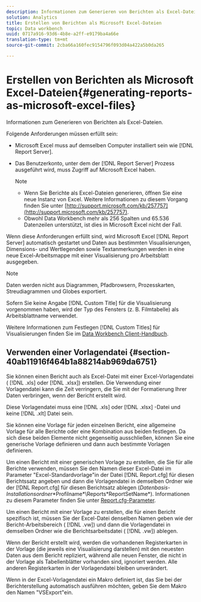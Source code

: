 ```yaml
---
description: Informationen zum Generieren von Berichten als Excel-Dateien.
solution: Analytics
title: Erstellen von Berichten als Microsoft Excel-Dateien
topic: Data workbench
uuid: 0717a916-93d6-4b8e-a2ff-e9179ba4a66e
translation-type: tm+mt
source-git-commit: 2cba66a160fec9154796f093d04a422a5b0da265

---
```



# Erstellen von Berichten als Microsoft Excel-Dateien{#generating-reports-as-microsoft-excel-files}

Informationen zum Generieren von Berichten als Excel-Dateien.

Folgende Anforderungen müssen erfüllt sein:

* Microsoft Excel muss auf demselben Computer installiert sein wie [!DNL Report Server].
* Das Benutzerkonto, unter dem der [!DNL Report Server] Prozess ausgeführt wird, muss Zugriff auf Microsoft Excel haben.

   >[!NOTE]
   >
   >
   >    
   >    
   >    * Wenn Sie Berichte als Excel-Dateien generieren, öffnen Sie eine neue Instanz von Excel. Weitere Informationen zu diesem Vorgang finden Sie unter [http://support.microsoft.com/kb/257757](http://support.microsoft.com/kb/257757).
   >    * Obwohl Data Workbench mehr als 256 Spalten und 65.536 Datenzeilen unterstützt, ist dies in Microsoft Excel nicht der Fall.


Wenn diese Anforderungen erfüllt sind, wird Microsoft Excel [!DNL Report Server] automatisch gestartet und Daten aus bestimmten Visualisierungen, Dimensions- und Wertlegenden sowie Textanmerkungen werden in eine neue Excel-Arbeitsmappe mit einer Visualisierung pro Arbeitsblatt ausgegeben.

>[!NOTE]
>
>Daten werden nicht aus Diagrammen, Pfadbrowsern, Prozesskarten, Streudiagrammen und Globes exportiert.

Sofern Sie keine Angabe [!DNL Custom Title] für die Visualisierung vorgenommen haben, wird der Typ des Fensters (z. B. Filmtabelle) als Arbeitsblattname verwendet.

Weitere Informationen zum Festlegen [!DNL Custom Titles] für Visualisierungen finden Sie im [Data Workbench Client-Handbuch](https://docs.adobe.com/content/help/en/data-workbench/using/client/t-open-ins.html).

## Verwenden einer Vorlagendatei {#section-40ab11916f464b1a88214ab969da6751}

Sie können einen Bericht auch als Excel-Datei mit einer Excel-Vorlagendatei ( [!DNL .xls] oder [!DNL .xlsx]) erstellen. Die Verwendung einer Vorlagendatei kann die Zeit verringern, die Sie mit der Formatierung Ihrer Daten verbringen, wenn der Bericht erstellt wird.

Diese Vorlagendatei muss eine [!DNL .xls] oder [!DNL .xlsx] -Datei und keine [!DNL .xlt] Datei sein.

Sie können eine Vorlage für jeden einzelnen Bericht, eine allgemeine Vorlage für alle Berichte oder eine Kombination aus beiden festlegen. Da sich diese beiden Elemente nicht gegenseitig ausschließen, können Sie eine generische Vorlage definieren und dann auch bestimmte Vorlagen definieren.

Um einen Bericht mit einer generischen Vorlage zu erstellen, die Sie für alle Berichte verwenden, müssen Sie den Namen dieser Excel-Datei im Parameter &quot;Excel-Standardvorlage&quot;in der Datei [!DNL Report.cfg] für diesen Berichtssatz angeben und dann die Vorlagendatei in demselben Ordner wie der [!DNL Report.cfg] für diesen Berichtsatz ablegen (*Datenbasis-Installationsordner*\*Profilname*\Reports\*ReportSetName*). Informationen zu diesem Parameter finden Sie unter [Report.cfg-Parameter](../../../../../home/c-rpt-oview/c-rpt-param-ref/c-rpt-param.md#concept-838e59d72d3f4cb29ee15f5c7eb0ceff).

Um einen Bericht mit einer Vorlage zu erstellen, die für einen Bericht spezifisch ist, müssen Sie der Excel-Datei denselben Namen geben wie der Bericht-Arbeitsbereich ( [!DNL .vw]) und dann die Vorlagendatei in demselben Ordner wie die Berichtsarbeitsdatei ( [!DNL .vw]) ablegen.

Wenn der Bericht erstellt wird, werden die vorhandenen Registerkarten in der Vorlage (die jeweils eine Visualisierung darstellen) mit den neuesten Daten aus dem Bericht repliziert, während alle neuen Fenster, die nicht in der Vorlage als Tabellenblätter vorhanden sind, ignoriert werden. Alle anderen Registerkarten in der Vorlagendatei bleiben unverändert.

Wenn in der Excel-Vorlagendatei ein Makro definiert ist, das Sie bei der Berichterstellung automatisch ausführen möchten, geben Sie dem Makro den Namen &quot;VSExport&quot;ein.
